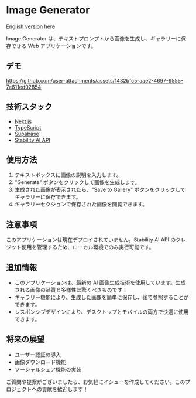 # Image Generator

[English version here](README_EN.md)

Image Generator は、テキストプロンプトから画像を生成し、ギャラリーに保存できる Web アプリケーションです。

## デモ
https://github.com/user-attachments/assets/1432bfc5-aae2-4697-9555-7e611ed02854

## 技術スタック

- [Next.js](https://nextjs.org/)
- [TypeScript](https://www.typescriptlang.org/)
- [Supabase](https://supabase.io/)
- [Stability AI API](https://stability.ai/)


## 使用方法

1. テキストボックスに画像の説明を入力します。
2. "Generate" ボタンをクリックして画像を生成します。
3. 生成された画像が表示されたら、"Save to Gallery" ボタンをクリックしてギャラリーに保存できます。
4. ギャラリーセクションで保存された画像を閲覧できます。

## 注意事項

このアプリケーションは現在デプロイされていません。Stability AI API のクレジット使用を管理するため、ローカル環境でのみ実行可能です。

## 追加情報

- このアプリケーションは、最新の AI 画像生成技術を使用しています。生成される画像の品質と多様性は驚くべきものです！
- ギャラリー機能により、生成した画像を簡単に保存し、後で参照することができます。
- レスポンシブデザインにより、デスクトップとモバイルの両方で快適に使用できます。

## 将来の展望

- ユーザー認証の導入
- 画像ダウンロード機能
- ソーシャルシェア機能の実装

ご質問や提案がございましたら、お気軽にイシューを作成してください。このプロジェクトへの貢献を歓迎します！

